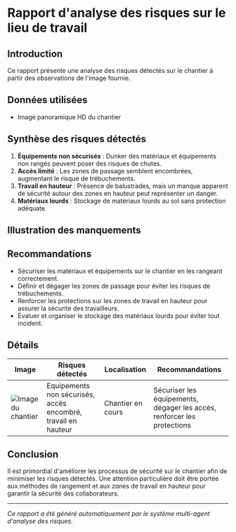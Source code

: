 # Rapport d'analyse des risques sur le lieu de travail

## Introduction
Ce rapport présente une analyse des risques détectés sur le chantier à partir des observations de l'image fournie.

## Données utilisées
- Image panoramique HD du chantier

## Synthèse des risques détectés
1. **Équipements non sécurisés** : Dunker des matériaux et équipements non rangés peuvent poser des risques de chutes.
2. **Accès limité** : Les zones de passage semblent encombrées, augmentant le risque de trébuchements.
3. **Travail en hauteur** : Présence de balustrades, mais un manque apparent de sécurité autour des zones en hauteur peut représenter un danger.
4. **Matériaux lourds** : Stockage de matériaux lourds au sol sans protection adéquate.

## Illustration des manquements
<!-- Insertion d'images annotées ou de schémas pour détailler les risques identifiés. -->

## Recommandations
- Sécuriser les matériaux et équipements sur le chantier en les rangeant correctement.
- Définir et dégager les zones de passage pour éviter les risques de trébuchements.
- Renforcer les protections sur les zones de travail en hauteur pour assurer la sécurité des travailleurs.
- Évaluer et organiser le stockage des matériaux lourds pour éviter tout incident.

## Détails
| Image | Risques détectés | Localisation | Recommandations |
|-------|------------------|--------------|-----------------|
| ![Image du chantier](https://via.placeholder.com/150) | Equipements non sécurisés, accès encombré, travail en hauteur | Chantier en cours | Sécuriser les équipements, dégager les accès, renforcer les protections |

## Conclusion
Il est primordial d'améliorer les processus de sécurité sur le chantier afin de minimiser les risques détectés. Une attention particulière doit être portée aux méthodes de rangement et aux zones de travail en hauteur pour garantir la sécurité des collaborateurs.

---
*Ce rapport a été généré automatiquement par le système multi-agent d'analyse des risques.*